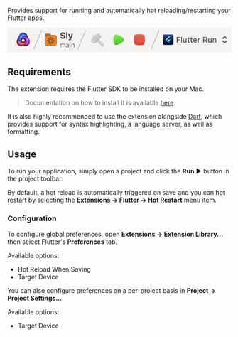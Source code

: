 Provides support for running and automatically hot reloading/restarting your Flutter apps.

![](https://raw.githubusercontent.com/kra-mo/flutter-nova/refs/heads/main/screenshot.png)

## Requirements

The extension requires the Flutter SDK to be installed on your Mac.

> Documentation on how to install it is available [here](https://docs.flutter.dev/get-started/install/macos).

It is also highly recommended to use the extension alongside [Dart](https://extensions.panic.com/extensions/sciencefidelity/sciencefidelity.dart/),
which provides support for syntax highlighting, a language server, as well as formatting.

## Usage

To run your application, simply open a project and click the **Run** ▶️ button in the project toolbar.

By default, a hot reload is automatically triggered on save
and you can hot restart by selecting the **Extensions → Flutter → Hot Restart** menu item.

### Configuration

To configure global preferences, open **Extensions → Extension Library...** then select Flutter's **Preferences** tab.

Available options:

- Hot Reload When Saving
- Target Device

You can also configure preferences on a per-project basis in **Project → Project Settings...**

Available options:

- Target Device
